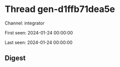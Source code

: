 # Thread gen-d1ffb71dea5e
Channel: integrator

First seen: 2024-01-24 00:00:00

Last seen: 2024-01-24 00:00:00

## Digest


